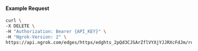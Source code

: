 <!-- Code generated for API Clients. DO NOT EDIT. -->

#### Example Request

```bash
curl \
-X DELETE \
-H "Authorization: Bearer {API_KEY}" \
-H "Ngrok-Version: 2" \
https://api.ngrok.com/edges/https/edghts_2pQd3CJSArZflVYXjYJJRXcFdJm/routes/edghtsrt_2pQd3EOlGPWz3lSYNs711gN3IbM/saml
```
